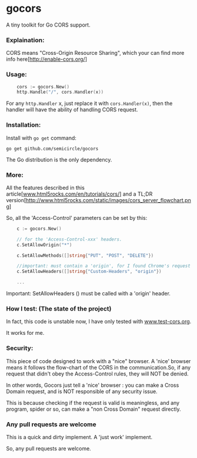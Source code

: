 gocors
======

A tiny toolkit for Go CORS support.

### Explaination:

CORS means "Cross-Origin Resource Sharing", which your can find more info here[http://enable-cors.org/]

### Usage:

```go 
	cors := gocors.New()
	http.Handle("/", cors.Handler(x))
```

For any `http.Handler` x, just replace it with `cors.Handler(x)`, then the handler will have the ability of handling CORS request.

### Installation:

Install with `go get` command:

```
go get github.com/semicircle/gocors
```
The Go distribution is the only dependency.

### More:

All the features described in this article[www.html5rocks.com/en/tutorials/cors/] and a TL;DR version[http://www.html5rocks.com/static/images/cors_server_flowchart.png]

So, all the 'Access-Control' parameters can be set by this:

```go
	c := gocors.New()

	// for the 'Access-Control-xxx' headers.
	c.SetAllowOrigin("*")

	c.SetAllowMethods([]string{"PUT", "POST", "DELETE"})

	//important: must contain a 'origin', for I found Chrome's request contains this header.
	c.SetAllowHeaders([]string{"Custom-Headers", "origin"})

	...
```

Important: SetAllowHeaders () must be called with a 'origin' header.

### How I test: (The state of the project)

In fact, this code is unstable now, I have only tested with www.test-cors.org.

It works for me.

### Security:

This piece of code designed to work with a "nice" browser. A 'nice' browser means it follows the flow-chart of the CORS in the communication.So, if any request that didn't obey the Access-Control rules, they will NOT be denied. 

In other words, Gocors just tell a 'nice' browser : you can make a Cross Domain request, and is NOT responsible of any security issue.

This is because checking if the request is valid is meaningless, and any program, spider or so, can make a "non Cross Domain" request directly.


### Any pull requests are welcome

This is a quick and dirty implement. A 'just work' implement. 

So, any pull requests are welcome.

